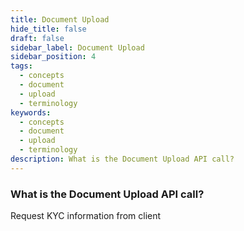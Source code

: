 ```yaml
---
title: Document Upload
hide_title: false
draft: false
sidebar_label: Document Upload
sidebar_position: 4
tags:
  - concepts
  - document
  - upload
  - terminology
keywords:
  - concepts
  - document
  - upload
  - terminology
description: What is the Document Upload API call?
---
```


### What is the Document Upload API call?

Request KYC information from client

